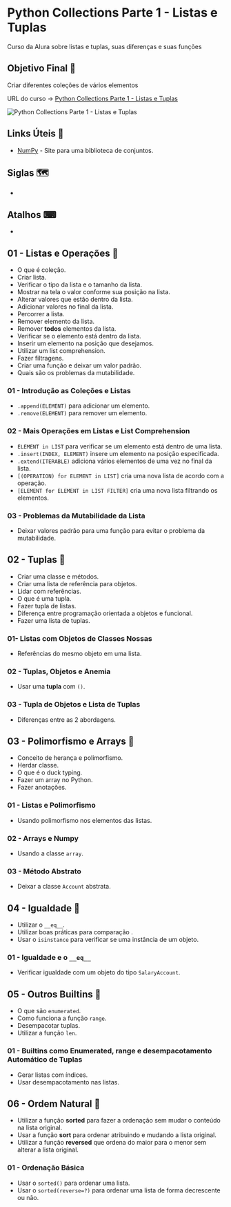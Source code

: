 # Python Collections Parte 1 - Listas e Tuplas

Curso da Alura sobre listas e tuplas, suas diferenças e suas funções

## Objetivo Final &#x1F3AF;

Criar diferentes coleções de vários elementos

URL do curso -> [Python Collections Parte 1 - Listas e Tuplas](https://cursos.alura.com.br/course/python-collections-listas-e-tuplas)

![Python Collections Parte 1 - Listas e Tuplas](https://www.alura.com.br/assets/api/share/curso-python-collections-listas-e-tuplas.png)

## Links Úteis &#x1F517;
* [NumPy](https://numpy.org/) - Site para uma biblioteca de conjuntos.

## Siglas &#x1F5FA;
*

## Atalhos &#x2328;
*

## 01 - Listas e Operações &#x1F516;
* O que é coleção.
* Criar lista.
* Verificar o tipo da lista e o tamanho da lista.
* Mostrar na tela o valor conforme sua posição na lista.
* Alterar valores que estão dentro da lista.
* Adicionar valores no final da lista.
* Percorrer a lista.
* Remover elemento da lista.
* Remover **todos** elementos da lista.
* Verificar se o elemento está dentro da lista.
* Inserir um elemento na posição que desejamos.
* Utilizar um list comprehension.
* Fazer filtragens.
* Criar uma função e deixar um valor padrão.
* Quais são os problemas da mutabilidade.

### 01 - Introdução as Coleções e Listas
* `.append(ELEMENT)` para adicionar um elemento.
* `.remove(ELEMENT)` para remover um elemento.

### 02 - Mais Operações em Listas e List Comprehension
* `ELEMENT in LIST` para verificar se um elemento está dentro de uma lista.
* `.insert(INDEX, ELEMENT)` insere um elemento na posição especificada.
* `.extend(ITERABLE)` adiciona vários elementos de uma vez no final da lista.
* `[(OPERATION) for ELEMENT in LIST]` cria uma nova lista de acordo com a operação.
* `[ELEMENT for ELEMENT in LIST FILTER]` cria uma nova lista filtrando os elementos.

### 03 - Problemas da Mutabilidade da Lista
* Deixar valores padrão para uma função para evitar o problema da mutabilidade.

## 02 - Tuplas &#x1F516;
* Criar uma classe e métodos.
* Criar uma lista de referência para objetos.
* Lidar com referências.
* O que é uma tupla.
* Fazer tupla de listas.
* Diferença entre programação orientada a objetos e funcional.
* Fazer uma lista de tuplas.

### 01- Listas com Objetos de Classes Nossas
* Referências do mesmo objeto em uma lista.

### 02 - Tuplas, Objetos e Anemia
* Usar uma **tupla** com `()`.

### 03 - Tupla de Objetos e Lista de Tuplas
* Diferenças entre as 2 abordagens.

## 03 - Polimorfismo e Arrays &#x1F516;
* Conceito de herança e polimorfismo.
* Herdar classe.
* O que é o duck typing.
* Fazer um array no Python.
* Fazer anotações.

### 01 - Listas e Polimorfismo
* Usando polimorfismo nos elementos das listas.

### 02 - Arrays e Numpy
* Usando a classe `array`.

### 03 - Método Abstrato
* Deixar a classe `Account` abstrata.

## 04 - Igualdade &#x1F516;
* Utilizar o `__eq__`.
* Utilizar boas práticas para comparação .
* Usar o `isinstance` para verificar se uma instância de um objeto.

### 01 - Igualdade e o `__eq__`
* Verificar igualdade com um objeto do tipo `SalaryAccount`.

## 05 - Outros Builtins &#x1F516;
* O que são `enumerated`.
* Como funciona a função `range`.
* Desempacotar tuplas.
* Utilizar a função `len`.

### 01 - Builtins como Enumerated, range e desempacotamento Automático de Tuplas
* Gerar listas com índices.
* Usar desempacotamento nas listas.

## 06 - Ordem Natural &#x1F516;
* Utilizar a função **sorted** para fazer a ordenação sem mudar o conteúdo na lista original.
* Usar a função **sort** para ordenar atribuindo e mudando a lista original.
* Utilizar a função **reversed** que ordena do maior para o menor sem alterar a lista original.

### 01 - Ordenação Básica
* Usar o `sorted()` para ordenar uma lista.
* Usar o `sorted(reverse=?)` para ordenar uma lista de forma decrescente ou não.